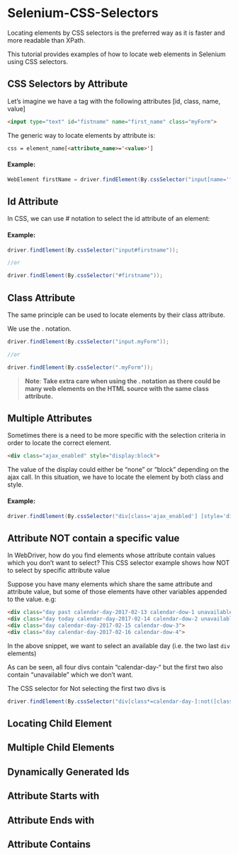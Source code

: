 # Selenium-CSS-Selectors
Locating elements by CSS selectors is the preferred way as it is faster and more readable than XPath.

This tutorial provides examples of how to locate web elements in Selenium using CSS selectors.

## CSS Selectors by Attribute

Let’s imagine we have a tag with the following attributes [id, class, name, value]

```html
<input type="text" id="fistname" name="first_name" class="myForm">
```
The generic way to locate elements by attribute is:

```html
css = element_name[<attribute_name>='<value>']
```
#### Example:
```java
WebElement firstName = driver.findElement(By.cssSelector("input[name='first_name']"));
```
## Id Attribute
In CSS, we can use # notation to select the id attribute of an element:

#### Example:
```java
driver.findElement(By.cssSelector("input#firstname"));

//or

driver.findElement(By.cssSelector("#firstname"));
```
## Class Attribute

The same principle can be used to locate elements by their class attribute.

We use the . notation.
```java
driver.findElement(By.cssSelector("input.myForm"));

//or

driver.findElement(By.cssSelector(".myForm"));
```
> **Note**: **Take extra care when using the . notation as there could be many web elements on the HTML source with the same class attribute.** 

## Multiple Attributes

Sometimes there is a need to be more specific with the selection criteria in order to locate the correct element.
```html
<div class="ajax_enabled" style="display:block">
```
The value of the display could either be “none” or “block” depending on the ajax call. In this situation, we have to locate the element by both class and style.

#### Example:
```java
driver.findElement(By.cssSelector("div[class='ajax_enabled'] [style='display:block']"))
```

## Attribute NOT contain a specific value

In WebDriver, how do you find elements whose attribute contain values which you don’t want to select? This CSS selector example shows how NOT to select by specific attribute value

Suppose you have many elements which share the same attribute and attribute value, but some of those elements have other variables appended to the value. e.g:
```html
<div class="day past calendar-day-2017-02-13 calendar-dow-1 unavailable">
<div class="day today calendar-day-2017-02-14 calendar-dow-2 unavailable">
<div class="day calendar-day-2017-02-15 calendar-dow-3">
<div class="day calendar-day-2017-02-16 calendar-dow-4">
```
In the above snippet, we want to select an available day (i.e. the two last `div` elements)

As can be seen, all four divs contain “calendar-day-“ but the first two also contain “unavailable” which we don’t want.

The CSS selector for Not selecting the first two divs is
```java
driver.findElement(By.cssSelector("div[class*=calendar-day-]:not([class*='unavailable'])"));"
```
## Locating Child Element

## Multiple Child Elements

## Dynamically Generated Ids

## Attribute Starts with

## Attribute Ends with

## Attribute Contains
